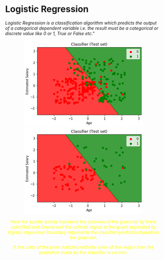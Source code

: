 Logistic Regression
===================================

*Logistic Regression is a classification algorithm which predicts the output of a categorical dependent variable i.e. the result must be a categorical or discrete value like 0 or 1, True or False etc."*


<div align="center"> <img src="training_set.png"> <img src="test_set.png"> </div>

<p align="center" style="color:yellow">Here the scatter points represent the outcome of the given set by there color(Red and Green) and the colored region in the graph seperated by logistic regression boundary represents the classifier prediction based on the given set.</p>
<p align="center" style="color:yellow">If the color of the point matches with the color of the region then the prediction made by the classifier is correct.</p>